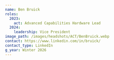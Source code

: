 ```yaml
---
name: Ben Bruick
roles:
  2023:
    act: Advanced Capabilities Hardware Lead
  2024:
    leadership: Vice President
image_path: /images/headshots/ACT/BenBruick.webp
contact: https://www.linkedin.com/in/bruick/
contact_type: LinkedIn
g_year: Winter 2026
---
```

